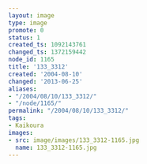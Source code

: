 ```yaml
---
layout: image
type: image
promote: 0
status: 1
created_ts: 1092143761
changed_ts: 1372159442
node_id: 1165
title: '133_3312'
created: '2004-08-10'
changed: '2013-06-25'
aliases:
- "/2004/08/10/133_3312/"
- "/node/1165/"
permalink: "/2004/08/10/133_3312/"
tags:
- Kaikoura
images:
- src: image/images/133_3312-1165.jpg
  name: 133_3312-1165.jpg
---
```


